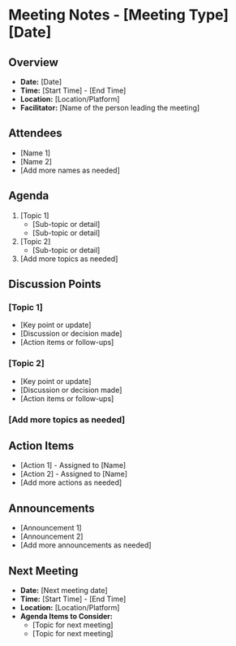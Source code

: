 
# Meeting Notes - [Meeting Type] [Date]

## Overview
* **Date:** [Date]
* **Time:** [Start Time] - [End Time]
* **Location:** [Location/Platform]
* **Facilitator:** [Name of the person leading the meeting]

## Attendees
* [Name 1]
* [Name 2]
* [Add more names as needed]

## Agenda
1. [Topic 1]
    * [Sub-topic or detail]
    * [Sub-topic or detail]
2. [Topic 2]
    * [Sub-topic or detail]
3. [Add more topics as needed]

## Discussion Points

### [Topic 1]
* [Key point or update]
* [Discussion or decision made]
* [Action items or follow-ups]

### [Topic 2]
* [Key point or update]
* [Discussion or decision made]
* [Action items or follow-ups]

### [Add more topics as needed]

## Action Items
* [Action 1] - Assigned to [Name]
* [Action 2] - Assigned to [Name]
* [Add more actions as needed]

## Announcements
* [Announcement 1]
* [Announcement 2]
* [Add more announcements as needed]

## Next Meeting
* **Date:** [Next meeting date]
* **Time:** [Start Time] - [End Time]
* **Location:** [Location/Platform]
* **Agenda Items to Consider:** 
    * [Topic for next meeting]
    * [Topic for next meeting]

